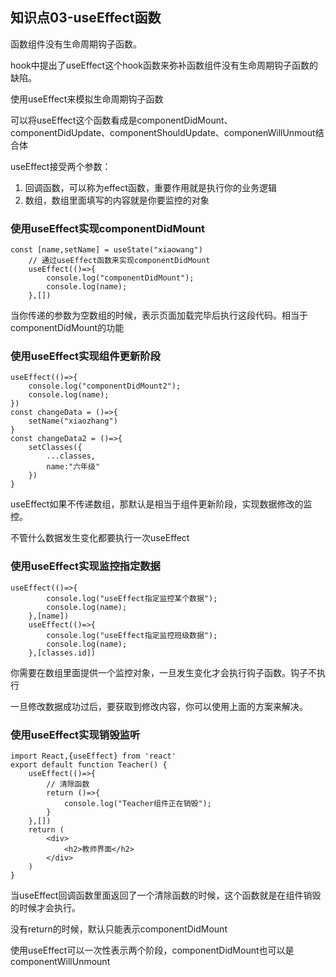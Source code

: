 ## 知识点03-useEffect函数

函数组件没有生命周期钩子函数。

hook中提出了useEffect这个hook函数来弥补函数组件没有生命周期钩子函数的缺陷。

使用useEffect来模拟生命周期钩子函数

可以将useEffect这个函数看成是componentDidMount、componentDidUpdate、componentShouldUpdate、componenWillUnmout结合体

useEffect接受两个参数：

1. 回调函数，可以称为effect函数，重要作用就是执行你的业务逻辑
2. 数组，数组里面填写的内容就是你要监控的对象

### 使用useEffect实现componentDidMount

```
const [name,setName] = useState("xiaowang")
    // 通过useEffect函数来实现componentDidMount
    useEffect(()=>{
        console.log("componentDidMount");
        console.log(name);
    },[])
```

当你传递的参数为空数组的时候，表示页面加载完毕后执行这段代码。相当于componentDidMount的功能

### 使用useEffect实现组件更新阶段

```
useEffect(()=>{
    console.log("componentDidMount2");
    console.log(name);
})
const changeData = ()=>{
    setName("xiaozhang")
}
const changeData2 = ()=>{
    setClasses({
        ...classes,
        name:"六年级"
    })
}
```

useEffect如果不传递数组，那默认是相当于组件更新阶段，实现数据修改的监控。

不管什么数据发生变化都要执行一次useEffect

### 使用useEffect实现监控指定数据

```
useEffect(()=>{
        console.log("useEffect指定监控某个数据");
        console.log(name);
    },[name])
    useEffect(()=>{
        console.log("useEffect指定监控班级数据");
        console.log(name);
    },[classes.id])
```

你需要在数组里面提供一个监控对象，一旦发生变化才会执行钩子函数。钩子不执行

一旦修改数据成功过后，要获取到修改内容，你可以使用上面的方案来解决。

### 使用useEffect实现销毁监听

```
import React,{useEffect} from 'react'
export default function Teacher() {
    useEffect(()=>{
        // 清除函数
        return ()=>{
            console.log("Teacher组件正在销毁");
        }
    },[])
    return (
        <div>
            <h2>教师界面</h2>
        </div>
    )
}
```

当useEffect回调函数里面返回了一个清除函数的时候，这个函数就是在组件销毁的时候才会执行。

没有return的时候，默认只能表示componentDidMount

使用useEffect可以一次性表示两个阶段，componentDidMount也可以是componentWillUnmount